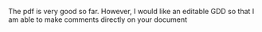 The pdf is very good so far. However, I would like an editable GDD so that I am able to make comments directly on your document
